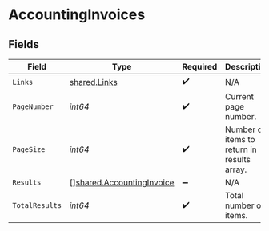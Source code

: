 # AccountingInvoices


## Fields

| Field                                                                         | Type                                                                          | Required                                                                      | Description                                                                   |
| ----------------------------------------------------------------------------- | ----------------------------------------------------------------------------- | ----------------------------------------------------------------------------- | ----------------------------------------------------------------------------- |
| `Links`                                                                       | [shared.Links](../../../pkg/models/shared/links.md)                           | :heavy_check_mark:                                                            | N/A                                                                           |
| `PageNumber`                                                                  | *int64*                                                                       | :heavy_check_mark:                                                            | Current page number.                                                          |
| `PageSize`                                                                    | *int64*                                                                       | :heavy_check_mark:                                                            | Number of items to return in results array.                                   |
| `Results`                                                                     | [][shared.AccountingInvoice](../../../pkg/models/shared/accountinginvoice.md) | :heavy_minus_sign:                                                            | N/A                                                                           |
| `TotalResults`                                                                | *int64*                                                                       | :heavy_check_mark:                                                            | Total number of items.                                                        |